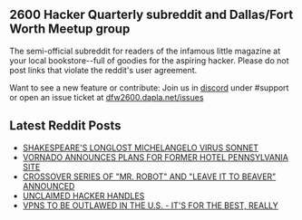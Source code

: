 ## 2600 Hacker Quarterly subreddit and Dallas/Fort Worth Meetup group
The semi-official subreddit for readers of the infamous little magazine at your local bookstore--full of goodies for the aspiring hacker. Please do not post links that violate the reddit's user agreement.

Want to see a new feature or contribute: 
Join us in [discord](https://dfw2600.dapla.net/chat) under #support or open an issue ticket at [dfw2600.dapla.net/issues](https://dfw2600.dapla.net/issues)

## Latest Reddit Posts
<!-- BLOG-POST-LIST:START -->
- [SHAKESPEARE'S LONGLOST MICHELANGELO VIRUS SONNET](https://2600.com/content/shakespeares-longlost-michelangelo-virus-sonnet)
- [VORNADO ANNOUNCES PLANS FOR FORMER HOTEL PENNSYLVANIA SITE](https://2600.com/content/vornado-announces-plans-former-hotel-pennsylvania-site)
- [CROSSOVER SERIES OF "MR. ROBOT" AND "LEAVE IT TO BEAVER" ANNOUNCED](https://2600.com/content/crossover-series-mr-robot-and-leave-it-beaver-announced)
- [UNCLAIMED HACKER HANDLES](https://2600.com/content/unclaimed-hacker-handles)
- [VPNS TO BE OUTLAWED IN THE U.S. - IT'S FOR THE BEST, REALLY](https://2600.com/content/vpns-be-outlawed-us-its-best-really)
<!-- BLOG-POST-LIST:END -->
